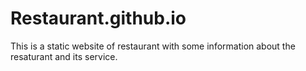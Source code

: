 # Restaurant.github.io
This is a static website of restaurant with some information about the resaturant and its service.
